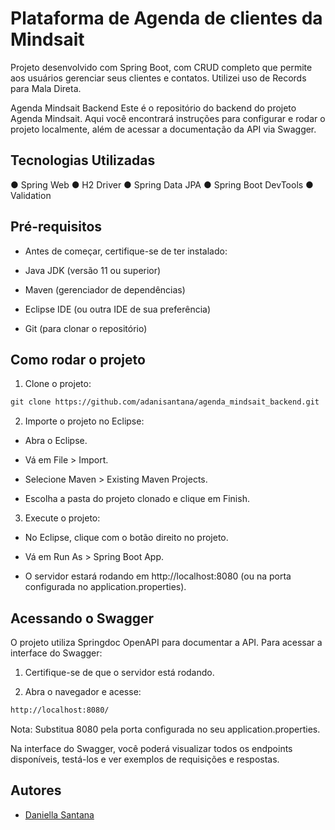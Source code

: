 # Plataforma de Agenda de clientes da Mindsait

Projeto desenvolvido com Spring Boot, com CRUD completo que permite aos usuários gerenciar seus clientes e contatos. Utilizei uso de Records para Mala Direta. 

Agenda Mindsait Backend
Este é o repositório do backend do projeto Agenda Mindsait. Aqui você encontrará instruções para configurar e rodar o projeto localmente, além de acessar a documentação da API via Swagger.

## Tecnologias Utilizadas

● Spring Web
● H2 Driver
● Spring Data JPA
● Spring Boot DevTools
● Validation

## Pré-requisitos
* Antes de começar, certifique-se de ter instalado:

* Java JDK (versão 11 ou superior)

* Maven (gerenciador de dependências)

* Eclipse IDE (ou outra IDE de sua preferência)

* Git (para clonar o repositório)

## Como rodar o projeto 
1. Clone o projeto: 
```markdown
git clone https://github.com/adanisantana/agenda_mindsait_backend.git
````
2. Importe o projeto no Eclipse:

* Abra o Eclipse.

* Vá em File > Import.

* Selecione Maven > Existing Maven Projects.

* Escolha a pasta do projeto clonado e clique em Finish.

3. Execute o projeto:

* No Eclipse, clique com o botão direito no projeto.

* Vá em Run As > Spring Boot App.

* O servidor estará rodando em http://localhost:8080 (ou na porta configurada no application.properties).

## Acessando o Swagger
O projeto utiliza  Springdoc OpenAPI para documentar a API. Para acessar a interface do Swagger:

1. Certifique-se de que o servidor está rodando.

2. Abra o navegador e acesse:

```markdown
http://localhost:8080/
```
Nota: Substitua 8080 pela porta configurada no seu application.properties.

Na interface do Swagger, você poderá visualizar todos os endpoints disponíveis, testá-los e ver exemplos de requisições e respostas.

## Autores

- [Daniella Santana](https://www.linkedin.com/in/adaniellasantana/)




